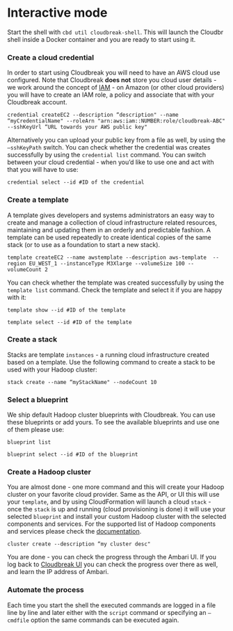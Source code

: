 # Interactive mode

Start the shell with `cbd util cloudbreak-shell`. This will launch the Cloudbr shell inside a Docker container and you are ready to start using it.

### Create a cloud credential

In order to start using Cloudbreak you will need to have an AWS cloud use configured. Note that Cloudbreak **does not** store you cloud user details - we work around the concept of [IAM](http://aws.amazon.com/iam/) - on Amazon (or other cloud providers) you will have to create an IAM role, a policy and associate that with your Cloudbreak account.

```
credential createEC2 --description “description" --name “myCredentialName" --roleArn "arn:aws:iam::NUMBER:role/cloudbreak-ABC" --sshKeyUrl “URL towards your AWS public key"
```

Alternatively you can upload your public key from a file as well, by using the `—sshKeyPath` switch. You can check whether the credential was creates successfully by using the `credential list` command. You can switch between your cloud credential - when you’d like to use one and act with that you will have to use:

```
credential select --id #ID of the credential
```

### Create a template

A template gives developers and systems administrators an easy way to create and manage a collection of cloud infrastructure related resources, maintaining and updating them in an orderly and predictable fashion. A template can be used repeatedly to create identical copies of the same stack (or to use as a foundation to start a new stack).

```
template createEC2 --name awstemplate --description aws-template  --region EU_WEST_1 --instanceType M3Xlarge --volumeSize 100 --volumeCount 2
```
You can check whether the template was created successfully by using the `template list` command. Check the template and select it if you are happy with it:

```
template show --id #ID of the template

template select --id #ID of the template
```
### Create a stack

Stacks are template `instances` - a running cloud infrastructure created based on a template. Use the following command to create a stack to be used with your Hadoop cluster:

```
stack create --name “myStackName" --nodeCount 10
```
### Select a blueprint

We ship default Hadoop cluster blueprints with Cloudbreak. You can use these blueprints or add yours. To see the available blueprints and use one of them please use:

```
blueprint list

blueprint select --id #ID of the blueprint
```
### Create a Hadoop cluster
You are almost done - one more command and this will create your Hadoop cluster on your favorite cloud provider. Same as the API, or UI this will use your `template`, and by using CloudFormation will launch a cloud `stack` - once the `stack` is up and running (cloud provisioning is done) it will use your selected `blueprint` and install your custom Hadoop cluster with the selected components and services. For the supported list of Hadoop components and services please check the [documentation](http://sequenceiq.com/cloudbreak/#supported-components).

```
cluster create --description “my cluster desc"
```
You are done - you can check the progress through the Ambari UI. If you log back to [Cloudbreak UI](https://cloudbreak.sequenceiq.com/) you can check the progress over there as well, and learn the IP address of Ambari.

### Automate the process
Each time you start the shell the executed commands are logged in a file line by line and later either with the `script` command or specifying an `—cmdfile` option the same commands can be executed again.

